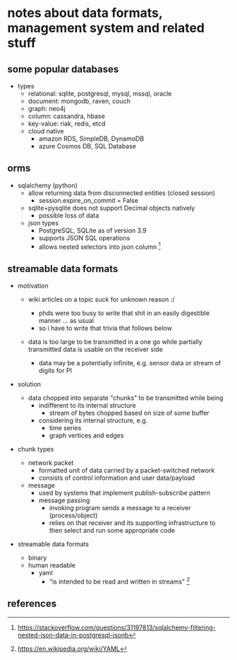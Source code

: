 # notes about data formats, management system and related stuff

## some popular databases

- types
  - relational: sqlite, postgresql, mysql, mssql, oracle
  - document: mongodb, raven, couch
  - graph: neo4j
  - column: cassandra, hbase
  - key-value: riak, redis, etcd
  - cloud native
    - amazon RDS, SimpleDB, DynamoDB
    - azure Cosmos DB, SQL Database


## orms

- sqlalchemy (python)
  - allow returning data from disconnected entities (closed session)
    - session.expire_on_commit = False
  - sqlite+pysqlite does not support Decimal objects natively
    - possible loss of data
  - json types
    - PostgreSQL, SQLite as of version 3.9
    - supports JSON SQL operations
    - allows nested selectors into json column [^2]




## streamable data formats

- motivation
  - wiki articles on a topic suck for unknown reason :/
    - phds were too busy to write that shit in an easily digestible manner ... as usual
    - so i have to write that trivia that follows below

  - data is too large to be transmitted in a one go while partially transmitted data is usable on the receiver side
    - data may be a potentially infinite, e.g. sensor data or stream of digits for PI

- solution
  - data chopped into separate "chunks" to be transmitted while being
    - indifferent to its internal structure
      - stream of bytes chopped based on size of some buffer
    - considering its internal structure, e.g.
      - time series
      - graph vertices and edges

- chunk types
  - network packet
    - formatted unit of data carried by a packet-switched network
    - consists of control information and user data/payload
  - message
    - used by systems that implement publish-subscribe pattern
    - message passing
      - invoking program sends a message to a receiver (process/object)
      - relies on that receiver and its supporting infrastructure to then select and run some appropriate code

- streamable data formats
  - binary
  - human readable
    - yaml
        - "is intended to be read and written in streams" [^1]


## references

[^1]: https://en.wikipedia.org/wiki/YAML
[^2]: https://stackoverflow.com/questions/31197813/sqlalchemy-filtering-nested-json-data-in-postgresql-jsonb
